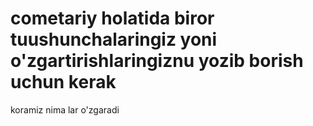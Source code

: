 # cometariy holatida biror tuushunchalaringiz yoni o'zgartirishlaringiznu yozib borish uchun kerak
koramiz nima lar o'zgaradi